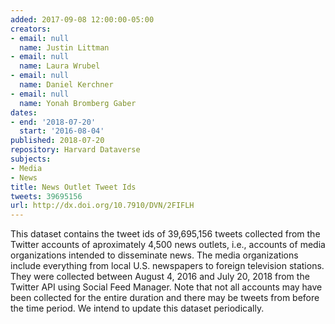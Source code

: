 ```yaml
---
added: 2017-09-08 12:00:00-05:00
creators:
- email: null
  name: Justin Littman
- email: null
  name: Laura Wrubel
- email: null
  name: Daniel Kerchner
- email: null
  name: Yonah Bromberg Gaber
dates:
- end: '2018-07-20'
  start: '2016-08-04'
published: 2018-07-20
repository: Harvard Dataverse
subjects:
- Media
- News
title: News Outlet Tweet Ids
tweets: 39695156
url: http://dx.doi.org/10.7910/DVN/2FIFLH
---
```


This dataset contains the tweet ids of 39,695,156 tweets collected from the Twitter accounts of aproximately 4,500 news outlets, i.e., accounts of media organizations intended to disseminate news. The media organizations include everything from local U.S. newspapers to foreign television stations. They were collected between August 4, 2016 and July 20, 2018 from the Twitter API using Social Feed Manager. Note that not all accounts may have been collected for the entire duration and there may be tweets from before the time period. We intend to update this dataset periodically.

